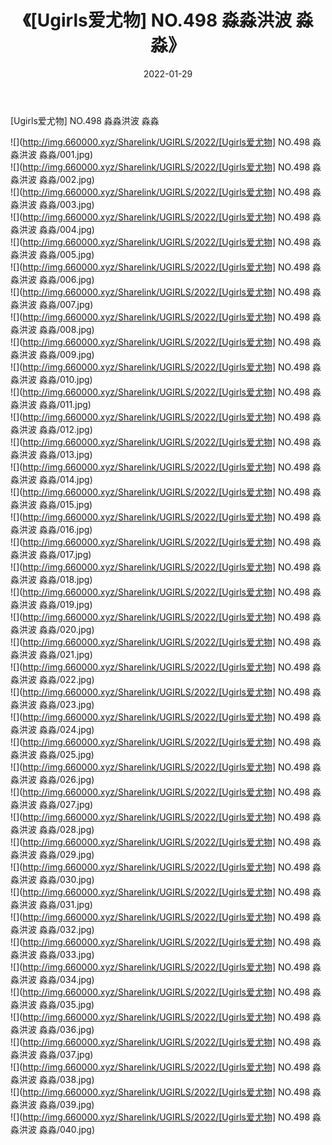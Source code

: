 ﻿---
layout: post
title:  《[Ugirls爱尤物] NO.498 淼淼洪波 淼淼》
date:   2022-01-29
img: http://img.660000.xyz/Sharelink/UGIRLS/2022/[Ugirls爱尤物] NO.498 淼淼洪波 淼淼/000.jpg
categories: [美女, 清纯, 唯美]
---

[Ugirls爱尤物] NO.498 淼淼洪波 淼淼

 ![](http://img.660000.xyz/Sharelink/UGIRLS/2022/[Ugirls爱尤物] NO.498 淼淼洪波 淼淼/001.jpg) <br>![](http://img.660000.xyz/Sharelink/UGIRLS/2022/[Ugirls爱尤物] NO.498 淼淼洪波 淼淼/002.jpg) <br>![](http://img.660000.xyz/Sharelink/UGIRLS/2022/[Ugirls爱尤物] NO.498 淼淼洪波 淼淼/003.jpg) <br>![](http://img.660000.xyz/Sharelink/UGIRLS/2022/[Ugirls爱尤物] NO.498 淼淼洪波 淼淼/004.jpg) <br>![](http://img.660000.xyz/Sharelink/UGIRLS/2022/[Ugirls爱尤物] NO.498 淼淼洪波 淼淼/005.jpg) <br>![](http://img.660000.xyz/Sharelink/UGIRLS/2022/[Ugirls爱尤物] NO.498 淼淼洪波 淼淼/006.jpg) <br>![](http://img.660000.xyz/Sharelink/UGIRLS/2022/[Ugirls爱尤物] NO.498 淼淼洪波 淼淼/007.jpg) <br>![](http://img.660000.xyz/Sharelink/UGIRLS/2022/[Ugirls爱尤物] NO.498 淼淼洪波 淼淼/008.jpg) <br>![](http://img.660000.xyz/Sharelink/UGIRLS/2022/[Ugirls爱尤物] NO.498 淼淼洪波 淼淼/009.jpg) <br>![](http://img.660000.xyz/Sharelink/UGIRLS/2022/[Ugirls爱尤物] NO.498 淼淼洪波 淼淼/010.jpg) <br>![](http://img.660000.xyz/Sharelink/UGIRLS/2022/[Ugirls爱尤物] NO.498 淼淼洪波 淼淼/011.jpg) <br>![](http://img.660000.xyz/Sharelink/UGIRLS/2022/[Ugirls爱尤物] NO.498 淼淼洪波 淼淼/012.jpg) <br>![](http://img.660000.xyz/Sharelink/UGIRLS/2022/[Ugirls爱尤物] NO.498 淼淼洪波 淼淼/013.jpg) <br>![](http://img.660000.xyz/Sharelink/UGIRLS/2022/[Ugirls爱尤物] NO.498 淼淼洪波 淼淼/014.jpg) <br>![](http://img.660000.xyz/Sharelink/UGIRLS/2022/[Ugirls爱尤物] NO.498 淼淼洪波 淼淼/015.jpg) <br>![](http://img.660000.xyz/Sharelink/UGIRLS/2022/[Ugirls爱尤物] NO.498 淼淼洪波 淼淼/016.jpg) <br>![](http://img.660000.xyz/Sharelink/UGIRLS/2022/[Ugirls爱尤物] NO.498 淼淼洪波 淼淼/017.jpg) <br>![](http://img.660000.xyz/Sharelink/UGIRLS/2022/[Ugirls爱尤物] NO.498 淼淼洪波 淼淼/018.jpg) <br>![](http://img.660000.xyz/Sharelink/UGIRLS/2022/[Ugirls爱尤物] NO.498 淼淼洪波 淼淼/019.jpg) <br>![](http://img.660000.xyz/Sharelink/UGIRLS/2022/[Ugirls爱尤物] NO.498 淼淼洪波 淼淼/020.jpg) <br>![](http://img.660000.xyz/Sharelink/UGIRLS/2022/[Ugirls爱尤物] NO.498 淼淼洪波 淼淼/021.jpg) <br>![](http://img.660000.xyz/Sharelink/UGIRLS/2022/[Ugirls爱尤物] NO.498 淼淼洪波 淼淼/022.jpg) <br>![](http://img.660000.xyz/Sharelink/UGIRLS/2022/[Ugirls爱尤物] NO.498 淼淼洪波 淼淼/023.jpg) <br>![](http://img.660000.xyz/Sharelink/UGIRLS/2022/[Ugirls爱尤物] NO.498 淼淼洪波 淼淼/024.jpg) <br>![](http://img.660000.xyz/Sharelink/UGIRLS/2022/[Ugirls爱尤物] NO.498 淼淼洪波 淼淼/025.jpg) <br>![](http://img.660000.xyz/Sharelink/UGIRLS/2022/[Ugirls爱尤物] NO.498 淼淼洪波 淼淼/026.jpg) <br>![](http://img.660000.xyz/Sharelink/UGIRLS/2022/[Ugirls爱尤物] NO.498 淼淼洪波 淼淼/027.jpg) <br>![](http://img.660000.xyz/Sharelink/UGIRLS/2022/[Ugirls爱尤物] NO.498 淼淼洪波 淼淼/028.jpg) <br>![](http://img.660000.xyz/Sharelink/UGIRLS/2022/[Ugirls爱尤物] NO.498 淼淼洪波 淼淼/029.jpg) <br>![](http://img.660000.xyz/Sharelink/UGIRLS/2022/[Ugirls爱尤物] NO.498 淼淼洪波 淼淼/030.jpg) <br>![](http://img.660000.xyz/Sharelink/UGIRLS/2022/[Ugirls爱尤物] NO.498 淼淼洪波 淼淼/031.jpg) <br>![](http://img.660000.xyz/Sharelink/UGIRLS/2022/[Ugirls爱尤物] NO.498 淼淼洪波 淼淼/032.jpg) <br>![](http://img.660000.xyz/Sharelink/UGIRLS/2022/[Ugirls爱尤物] NO.498 淼淼洪波 淼淼/033.jpg) <br>![](http://img.660000.xyz/Sharelink/UGIRLS/2022/[Ugirls爱尤物] NO.498 淼淼洪波 淼淼/034.jpg) <br>![](http://img.660000.xyz/Sharelink/UGIRLS/2022/[Ugirls爱尤物] NO.498 淼淼洪波 淼淼/035.jpg) <br>![](http://img.660000.xyz/Sharelink/UGIRLS/2022/[Ugirls爱尤物] NO.498 淼淼洪波 淼淼/036.jpg) <br>![](http://img.660000.xyz/Sharelink/UGIRLS/2022/[Ugirls爱尤物] NO.498 淼淼洪波 淼淼/037.jpg) <br>![](http://img.660000.xyz/Sharelink/UGIRLS/2022/[Ugirls爱尤物] NO.498 淼淼洪波 淼淼/038.jpg) <br>![](http://img.660000.xyz/Sharelink/UGIRLS/2022/[Ugirls爱尤物] NO.498 淼淼洪波 淼淼/039.jpg) <br>![](http://img.660000.xyz/Sharelink/UGIRLS/2022/[Ugirls爱尤物] NO.498 淼淼洪波 淼淼/040.jpg) <br>